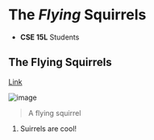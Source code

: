# The *Flying* Squirrels
- **CSE 15L** Students

## The Flying Squirrels
[Link](https://ucsd-cse15l-w22.github.io/week/week2/#lab-tasks)

![image](https://i.dailymail.co.uk/i/pix/scaled/2012/07/01/article-2167362-13E0797D000005DC-242_308x185.jpg)
> A flying squirrel

1. Suirrels are cool!
